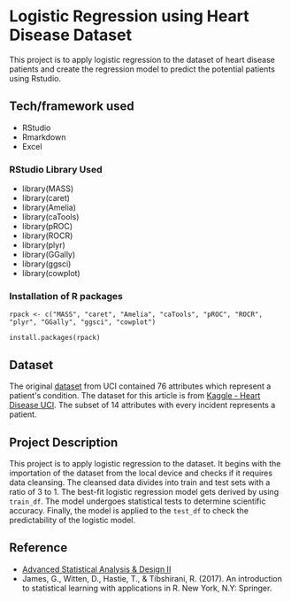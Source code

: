 # Logistic Regression using Heart Disease Dataset
This project is to apply logistic regression to the dataset of heart disease patients and create the regression model to predict the potential patients using Rstudio.

## Tech/framework used
- RStudio
- Rmarkdown
- Excel

### RStudio Library Used
- library(MASS)
- library(caret)
- library(Amelia)
- library(caTools)
- library(pROC)
- library(ROCR)
- library(plyr)
- library(GGally)
- library(ggsci)
- library(cowplot)

### Installation of R packages
`rpack <- c("MASS", "caret", "Amelia", "caTools", "pROC", "ROCR", "plyr", "GGally", "ggsci", "cowplot")`

`install.packages(rpack)`

## Dataset
The original [dataset](https://archive.ics.uci.edu/ml/datasets/Heart+Disease) from UCI contained 76 attributes which represent a patient's condition. The dataset for this article is from [Kaggle - Heart Disease UCI](https://www.kaggle.com/ronitf/heart-disease-uci). The subset of 14 attributes with every incident represents a patient. 

## Project Description
This project is to apply logistic regression to the dataset. It begins with the importation of the dataset from the local device and checks if it requires data cleansing. The cleansed data divides into train and test sets with a ratio of 3 to 1. The best-fit logistic regression model gets derived by using `train_df`. The model undergoes statistical tests to determine scientific accuracy. Finally, the model is applied to the `test_df` to check the predictability of the logistic model. 

## Reference
- [Advanced Statistical Analysis & Design II](https://pages.mtu.edu/~shanem/psy5220/daily/Day9/Logistic_Regression.html) 
- James, G., Witten, D., Hastie, T., & Tibshirani, R. (2017). An introduction to statistical learning with applications in R. New York, N.Y: Springer.
